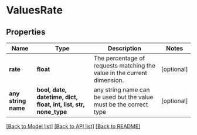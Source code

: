 # ValuesRate


## Properties
Name | Type | Description | Notes
------------ | ------------- | ------------- | -------------
**rate** | **float** | The percentage of requests matching the value in the current dimension. | [optional] 
**any string name** | **bool, date, datetime, dict, float, int, list, str, none_type** | any string name can be used but the value must be the correct type | [optional]

[[Back to Model list]](../README.md#documentation-for-models) [[Back to API list]](../README.md#documentation-for-api-endpoints) [[Back to README]](../README.md)


